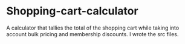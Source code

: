 # Shopping-cart-calculator
A calculator that tallies the total of the shopping cart while taking into account bulk pricing and membership discounts.
I wrote the src files.
